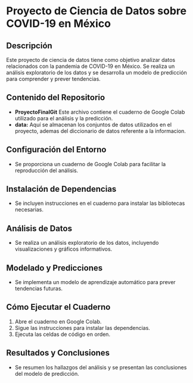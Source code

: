 # Proyecto de Ciencia de Datos sobre COVID-19 en México

## Descripción
Este proyecto de ciencia de datos tiene como objetivo analizar datos relacionados con la pandemia de COVID-19 en México. Se realiza un análisis exploratorio de los datos y se desarrolla un modelo de predicción para comprender y prever tendencias.

## Contenido del Repositorio
- **ProyectoFinalGit** Este archivo contiene el cuaderno de Google Colab utilizado para el análisis y la predicción.
- **data:** Aquí se almacenan los conjuntos de datos utilizados en el proyecto, ademas del diccionario de datos referente a la informacion.

## Configuración del Entorno
- Se proporciona un cuaderno de Google Colab para facilitar la reproducción del análisis.

## Instalación de Dependencias
- Se incluyen instrucciones en el cuaderno para instalar las bibliotecas necesarias.

## Análisis de Datos
- Se realiza un análisis exploratorio de los datos, incluyendo visualizaciones y gráficos informativos.

## Modelado y Predicciones
- Se implementa un modelo de aprendizaje automático para prever tendencias futuras.

## Cómo Ejecutar el Cuaderno
1. Abre el cuaderno en Google Colab.
2. Sigue las instrucciones para instalar las dependencias.
3. Ejecuta las celdas de código en orden.

## Resultados y Conclusiones
- Se resumen los hallazgos del análisis y se presentan las conclusiones del modelo de predicción.